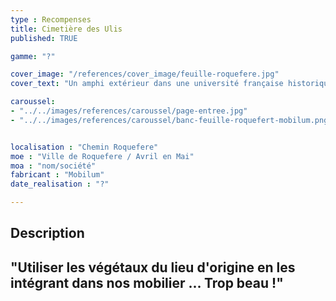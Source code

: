 ```yaml
---
type : Recompenses
title: Cimetière des Ulis
published: TRUE

gamme: "?" 

cover_image: "/references/cover_image/feuille-roquefere.jpg"
cover_text: "Un amphi extérieur dans une université française historique"

caroussel: 
- "../../images/references/caroussel/page-entree.jpg"
- "../../images/references/caroussel/banc-feuille-roquefert-mobilum.png"


localisation : "Chemin Roquefere"
moe : "Ville de Roquefere / Avril en Mai"
moa : "nom/société"
fabricant : "Mobilum"
date_realisation : "?"

---
```


## Description
 "Utiliser les végétaux du lieu d'origine en les intégrant dans nos mobilier ... Trop beau !"
---